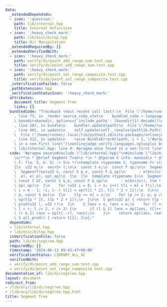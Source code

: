 ```yaml
---
data:
  _extendedDependsOn:
  - icon: ':question:'
    path: lib/internal.hpp
    title: Internal Definition
  - icon: ':heavy_check_mark:'
    path: lib/misc/bitop.hpp
    title: Bit Manipulation
  _extendedRequiredBy: []
  _extendedVerifiedWith:
  - icon: ':heavy_check_mark:'
    path: verify/ds/point_add_range_sum.test.cpp
    title: verify/ds/point_add_range_sum.test.cpp
  - icon: ':heavy_check_mark:'
    path: verify/ds/point_set_range_composite.test.cpp
    title: verify/ds/point_set_range_composite.test.cpp
  _isVerificationFailed: false
  _pathExtension: hpp
  _verificationStatusIcon: ':heavy_check_mark:'
  attributes:
    document_title: Segment Tree
    links: []
  bundledCode: "Traceback (most recent call last):\n  File \"/home/runner/.local/lib/python3.10/site-packages/onlinejudge_verify/documentation/build.py\"\
    , line 71, in _render_source_code_stat\n    bundled_code = language.bundle(stat.path,\
    \ basedir=basedir, options={'include_paths': [basedir]}).decode()\n  File \"/home/runner/.local/lib/python3.10/site-packages/onlinejudge_verify/languages/cplusplus.py\"\
    , line 187, in bundle\n    bundler.update(path)\n  File \"/home/runner/.local/lib/python3.10/site-packages/onlinejudge_verify/languages/cplusplus_bundle.py\"\
    , line 401, in update\n    self.update(self._resolve(pathlib.Path(included), included_from=path))\n\
    \  File \"/home/runner/.local/lib/python3.10/site-packages/onlinejudge_verify/languages/cplusplus_bundle.py\"\
    , line 312, in update\n    raise BundleErrorAt(path, i + 1, \"#pragma once found\
    \ in a non-first line\")\nonlinejudge_verify.languages.cplusplus_bundle.BundleErrorAt:\
    \ lib/internal.hpp: line 4: #pragma once found in a non-first line\n"
  code: "#pragma once\n#include \"lib/internal.hpp\"\n#include \"lib/misc/bitop.hpp\"\
    \n/**\n * @brief Segment Tree\n *\n * @tparam S info: monoid\n * @tparam F merge:\
    \ F: f(a: S, b: S) -> S\n */\ntemplate <typename S, typename F> struct SegmentTree\n\
    {\n  u32 m;\n  vec<S> t;\n\n  const S e;\n  const F op;\n\n  SegmentTree() {}\n\
    \  SegmentTree(u32 n, const S &_e, const F &_op)\n      : m(btc(n)), t(m * 2,\
    \ _e), e(_e), op(_op)\n  {\n  }\n  template <typename I>\n  SegmentTree(u32 n,\
    \ const I &f, const S &_e, const F &_op)\n      : m(btc(n)), t(m * 2, _e), e(_e),\
    \ op(_op)\n  {\n    for (u32 i = 0; i < n; i++) t[i + m] = f(i);\n    for (u32\
    \ i = m - 1; ~i; i--) t[i] = op(t[i * 2], t[i * 2 + 1]);\n  }\n\n  void set(u32\
    \ p, const S &v)\n  {\n    t[p += m] = v;\n    for (p /= 2; p; p /= 2) t[p] =\
    \ op(t[p * 2], t[p * 2 + 1]);\n  }\n\n  S get(u32 p) { return t[p + m]; }\n  S\
    \ prod(u32 l, u32 r)\n  {\n    S lans = e, rans = e;\n    for (l += m, r += m;\
    \ l < r; l /= 2, r /= 2) {\n      if (l & 1) lans = op(lans, t[l++]);\n      if\
    \ (r & 1) rans = op(t[--r], rans);\n    }\n    return op(lans, rans);\n  }\n \
    \ S all_prod() { return t[1]; }\n};"
  dependsOn:
  - lib/internal.hpp
  - lib/misc/bitop.hpp
  isVerificationFile: false
  path: lib/ds/segtree.hpp
  requiredBy: []
  timestamp: '2024-06-13 09:43:47+08:00'
  verificationStatus: LIBRARY_ALL_AC
  verifiedWith:
  - verify/ds/point_add_range_sum.test.cpp
  - verify/ds/point_set_range_composite.test.cpp
documentation_of: lib/ds/segtree.hpp
layout: document
redirect_from:
- /library/lib/ds/segtree.hpp
- /library/lib/ds/segtree.hpp.html
title: Segment Tree
---
```


